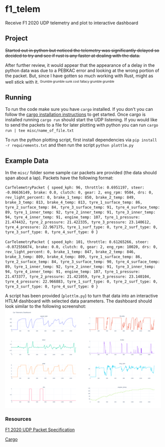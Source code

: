 # f1_telem
Receive F1 2020 UDP telemetry and plot to interactive dashboard

## Project
~~Started out in python but noticed the telemetry was significantly delayed so decided to try and see if rust is any faster at dealing with the data.~~

After further review, it would appear that the appearance of a delay in the python data was due to a PEBKAC error and looking at the wrong portion of the packet. But, since I have gotten so much working with Rust, might as well stick with it. <sup><sub>Grumble grumble sunk cost fallacy grumble grumble<sub><sup>

## Running 
To run the code make sure you have `cargo` installed. If you don't you can follow the [cargo installation instructions](https://doc.rust-lang.org/cargo/getting-started/installation.html) to get started. Once cargo is installed running `cargo run` should start the UDP listening. If you would like to send the packets to a file for later plotting with python you can run `cargo run | tee misc/name_of_file.txt`

To run the python plotting script, first install dependencies via `pip install -r requirements.txt` and then run the script `python plottlm.py`

## Example Data
In the `misc/` folder some sample car packets are provided (the data should span about a lap). Packets have the following format:
```
CarTelemetryPacket { speed_kph: 96, throttle: 0.6951197, steer: -0.06636149, brake: 0.0, clutch: 0, gear: 2, eng_rpm: 9504, drs: 0, rev_light_percent: 0, brake_1_temp: 850, brake_2_temp: 849, brake_3_temp: 813, brake_4_temp: 813, tyre_1_surface_temp: 86, tyre_2_surface_temp: 84, tyre_3_surface_temp: 91, tyre_4_surface_temp: 89, tyre_1_inner_temp: 92, tyre_2_inner_temp: 91, tyre_3_inner_temp: 94, tyre_4_inner_temp: 91, engine_temp: 107, tyre_1_pressure: 21.474432, tyre_2_pressure: 21.422335, tyre_3_pressure: 23.140612, tyre_4_pressure: 22.967175, tyre_1_surf_type: 0, tyre_2_surf_type: 0, tyre_3_surf_type: 0, tyre_4_surf_type: 0 }

CarTelemetryPacket { speed_kph: 101, throttle: 0.61265266, steer: -0.072556674, brake: 0.0, clutch: 0, gear: 2, eng_rpm: 10020, drs: 0, rev_light_percent: 0, brake_1_temp: 847, brake_2_temp: 846, brake_3_temp: 809, brake_4_temp: 809, tyre_1_surface_temp: 86, tyre_2_surface_temp: 84, tyre_3_surface_temp: 90, tyre_4_surface_temp: 89, tyre_1_inner_temp: 92, tyre_2_inner_temp: 91, tyre_3_inner_temp: 94, tyre_4_inner_temp: 91, engine_temp: 107, tyre_1_pressure: 21.473377, tyre_2_pressure: 21.421059, tyre_3_pressure: 23.140104, tyre_4_pressure: 22.966883, tyre_1_surf_type: 0, tyre_2_surf_type: 0, tyre_3_surf_type: 0, tyre_4_surf_type: 0 }
```

A script has been provided (`plottlm.py`) to turn that data into an interactive HTLM dashboard with selected data parameters. The dashboard should look similar to the following screenshot: ![](misc/dash.png)

### Resources
[F1 2020 UDP Packet Specification](https://f1-2020-telemetry.readthedocs.io/en/stable/telemetry-specification.html#packet-information)

[Cargo](https://doc.rust-lang.org/cargo/getting-started/installation.html)